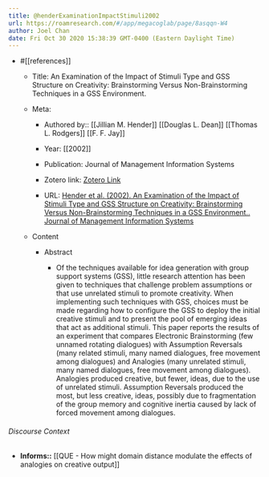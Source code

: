 ```yaml
---
title: @henderExaminationImpactStimuli2002
url: https://roamresearch.com/#/app/megacoglab/page/8asqqn-W4
author: Joel Chan
date: Fri Oct 30 2020 15:38:39 GMT-0400 (Eastern Daylight Time)
---
```


- #[[references]]

    - Title: An Examination of the Impact of Stimuli Type and GSS Structure on Creativity: Brainstorming Versus Non-Brainstorming Techniques in a GSS Environment.

    - Meta:

        - Authored by:: [[Jillian M. Hender]] [[Douglas L. Dean]] [[Thomas L. Rodgers]] [[F. F. Jay]]

        - Year: [[2002]]

        - Publication: Journal of Management Information Systems

        - Zotero link: [Zotero Link](zotero://select/items/1_GSITS3BU)

        - URL: [Hender et al. (2002). An Examination of the Impact of Stimuli Type and GSS Structure on Creativity: Brainstorming Versus Non-Brainstorming Techniques in a GSS Environment.. Journal of Management Information Systems](undefined)

    - Content

        - Abstract

            - Of the techniques available for idea generation with group support systems (GSS), little research attention has been given to techniques that challenge problem assumptions or that use unrelated stimuli to promote creativity. When implementing such techniques with GSS, choices must be made regarding how to configure the GSS to deploy the initial creative stimuli and to present the pool of emerging ideas that act as additional stimuli. This paper reports the results of an experiment that compares Electronic Brainstorming (few unnamed rotating dialogues) with Assumption Reversals (many related stimuli, many named dialogues, free movement among dialogues) and Analogies (many unrelated stimuli, many named dialogues, free movement among dialogues). Analogies produced creative, but fewer, ideas, due to the use of unrelated stimuli. Assumption Reversals produced the most, but less creative, ideas, possibly due to fragmentation of the group memory and cognitive inertia caused by lack of forced movement among dialogues.

###### Discourse Context

- **Informs::** [[QUE - How might domain distance modulate the effects of analogies on creative output]]
